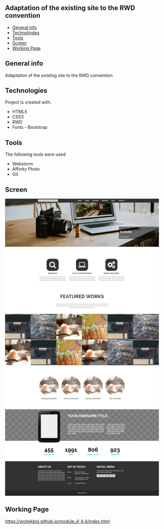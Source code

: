 ## Adaptation of the existing site to the RWD convention
* [General info](#general-info)
* [Technologies](#technologies)
* [Tools](#tools)
* [Screen](#screen)
* [Working Page](#working-page)

## General info
Adaptation of the existing site to the RWD convention

## Technologies
Project is created with:
* HTML5
* CSS3
* RWD
* Fonts - Bootstrap

## Tools
The following tools were used
* Webstorm
* Affinity Photo
* Git

## Screen 

![Screen](https://github.com/wojtekboj/module_4-4.4/blob/master/images/screencapture.png)

## Working Page
https://wojtekboj.github.io/module_4-4.4/index.html
